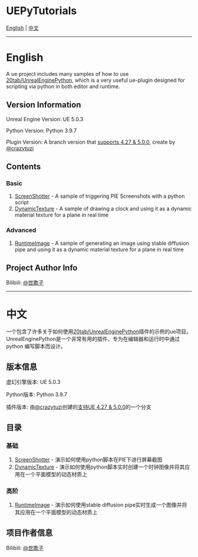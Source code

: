 # UEPyTutorials

[English](#english) | [中文](#中文)

---

# English

A ue project includes many samples of how to use [20tab/UnrealEnginePython](https://github.com/20tab/UnrealEnginePython), which is a very useful ue-plugin designed for scripting via python in both editor and runtime.

## Version Information

Unreal Engine Version: UE 5.0.3

Python Version: Python 3.9.7

Plugin Version: A branch version that [supports 4.27 & 5.0.0](https://github.com/crazytuzi/UnrealEnginePython), create by [@crazytuzi](https://github.com/crazytuzi)

## Contents

### Basic

1. [ScreenShotter](https://github.com/kprimo/UEPyTutorials/blob/main/Content/Scripts/Basic/ScreenShotter/pie_screenshotter.py) - A sample of triggering PIE Screenshots with a python script
2. [DynamicTexture](https://github.com/kprimo/UEPyTutorials/blob/main/Content/Scripts/Basic/DynamicTexture/dynamic_texture.py) - A sample of drawing a clock and using it as a dynamic material texture for a plane in real time

### Advanced

1. [RuntimeImage](https://github.com/kprimo/UEPyTutorials/blob/main/Content/Scripts/Advanced/StableDiffusion/RuntimeImage/runtime_image_from_prompts.py) - A sample of generating an image using stable diffusion pipe and using it as a dynamic material texture for a plane in real time

## Project Author Info

Bilibili: [@世欺子](https://www.bilibili.com/video/BV1KJ411x7SY)

---

# 中文

一个包含了许多关于如何使用[20tab/UnrealEnginePython](https://github.com/20tab/UnrealEnginePython)插件的示例的ue项目。UnrealEnginePython是一个非常有用的插件，专为在编辑器和运行时中通过 python 编写脚本而设计。

## 版本信息

虚幻引擎版本: UE 5.0.3

Python版本: Python 3.9.7

插件版本: 由[@crazytuzi](https://github.com/crazytuzi)创建的[支持UE 4.27 & 5.0.0](https://github.com/crazytuzi/UnrealEnginePython)的一个分支

## 目录

### 基础

1. [ScreenShotter](https://github.com/kprimo/UEPyTutorials/blob/main/Content/Scripts/Basic/ScreenShotter/pie_screenshotter.py) - 演示如何使用python脚本在PIE下进行屏幕截图
2. [DynamicTexture](https://github.com/kprimo/UEPyTutorials/blob/main/Content/Scripts/Basic/DynamicTexture/dynamic_texture.py) - 演示如何使用python脚本实时创建一个时钟图像并将其应用在一个平面模型的动态材质上

### 高阶

1. [RuntimeImage](https://github.com/kprimo/UEPyTutorials/blob/main/Content/Scripts/Advanced/StableDiffusion/RuntimeImage/runtime_image_from_prompts.py) - 演示如何使用stable diffusion pipe实时生成一个图像并将其应用在一个平面模型的动态材质上

## 项目作者信息

Bilibili: [@世欺子](https://www.bilibili.com/video/BV1KJ411x7SY)
